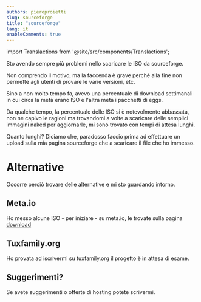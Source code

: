 ```yaml
---
authors: pieroproietti
slug: sourceforge
title: "sourceforge"
lang: it
enableComments: true
---
```


import Translactions from '@site/src/components/Translactions';

<Translactions />

Sto avendo sempre più problemi nello scaricare le ISO da sourceforge.

Non comprendo il motivo, ma la faccenda è grave perchè alla fine non permette agli utenti di provare le varie versioni, etc.

Sino a non molto tempo fa, avevo una percentuale di download settimanali in cui circa la metà erano ISO e l'altra metà i pacchetti di eggs.

Da qualche tempo, la percentuale delle ISO si è notevolmente abbassata, non ne capivo le ragioni ma trovandomi a volte a scaricare delle semplici immagini naked per aggiornarle, mi sono trovato con tempi di attesa lunghi.

Quanto lunghi? Diciamo che, paradosso faccio prima ad effettuare un upload sulla mia pagina sourceforge che a scaricare il file che ho immesso.


# Alternative
Occorre perciò trovare delle alternative e mi sto guardando intorno.

## Meta.io
Ho messo alcune ISO - per iniziare - su meta.io, le trovate sulla pagina [download](https://penguins-eggs.net/docs/download)

## Tuxfamily.org
Ho provata ad iscrivermi su tuxfamily.org il progetto è in attesa di esame.

## Suggerimenti?
Se avete suggerimenti o offerte di hosting potete scrivermi.


